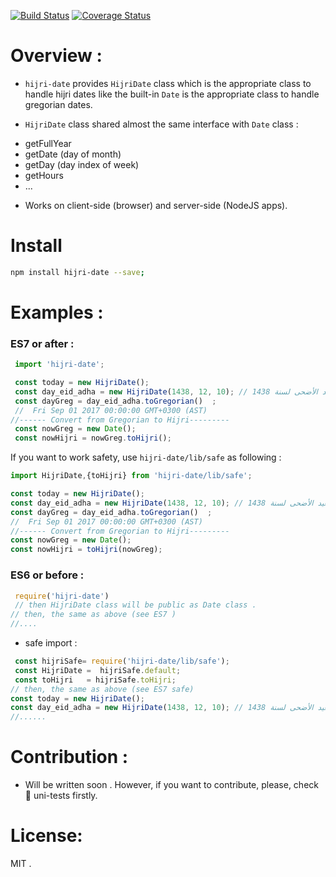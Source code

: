 [![Build Status](https://travis-ci.org/abdennour/hijri-date.svg?branch=master)](https://travis-ci.org/abdennour/hijri-date)
[![Coverage Status](https://coveralls.io/repos/github/abdennour/hijri-date/badge.svg?branch=master)](https://coveralls.io/github/abdennour/hijri-date?branch=master)

# Overview :

 * `hijri-date` provides `HijriDate` class which is  the appropriate class to handle hijri dates like the built-in `Date` is the appropriate class to handle gregorian dates.   

* `HijriDate` class shared almost the same interface with `Date` class :

 - getFullYear
 - getDate (day of month)
 - getDay (day index of week)  
 - getHours
 - ...

* Works on client-side (browser) and server-side (NodeJS apps).

# Install

```bash
npm install hijri-date --save;
```

# Examples :

### ES7 or after :

```js
 import 'hijri-date';

 const today = new HijriDate();
 const day_eid_adha = new HijriDate(1438, 12, 10); // عيد الأضحى لسنة 1438
 const dayGreg = day_eid_adha.toGregorian()  ;
 //  Fri Sep 01 2017 00:00:00 GMT+0300 (AST)
//------ Convert from Gregorian to Hijri---------
 const nowGreg = new Date();
 const nowHijri = nowGreg.toHijri();     
```

If you  want to work safety, use `hijri-date/lib/safe` as following :

```js
import HijriDate,{toHijri} from 'hijri-date/lib/safe';

const today = new HijriDate();
const day_eid_adha = new HijriDate(1438, 12, 10); // عيد الأضحى لسنة 1438
const dayGreg = day_eid_adha.toGregorian()  ;
//  Fri Sep 01 2017 00:00:00 GMT+0300 (AST)
//------ Convert from Gregorian to Hijri---------
const nowGreg = new Date();
const nowHijri = toHijri(nowGreg);

```

### ES6 or before :

```js
 require('hijri-date')
 // then HijriDate class will be public as Date class .
// then, the same as above (see ES7 )
//....
```
- safe import :


```js
 const hijriSafe= require('hijri-date/lib/safe');
 const HijriDate =  hijriSafe.default;
 const toHijri   = hijriSafe.toHijri;
// then, the same as above (see ES7 safe)
const today = new HijriDate();
const day_eid_adha = new HijriDate(1438, 12, 10); // عيد الأضحى لسنة 1438
//......
```


# Contribution :

 - Will be written soon . However, if you want to contribute, please, check 🔬 uni-tests firstly.

# License:

MIT .
